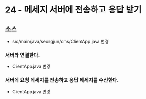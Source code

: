 # 24 - 메세지 서버에 전송하고 응답 받기

## 소스

- src/main/java/seongjun/cms/ClientApp.java 변경

### 서버와 연결한다.

- ClientApp.java 변경

### 서버에 요청 메세지를 전송하고 응답 메세지를 수신한다.

- ClientApp.java 변경